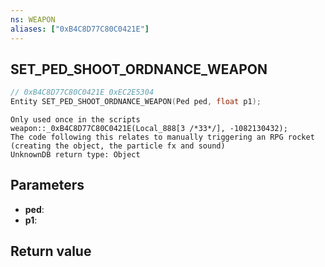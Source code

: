 ```yaml
---
ns: WEAPON
aliases: ["0xB4C8D77C80C0421E"]
---
```

## SET_PED_SHOOT_ORDNANCE_WEAPON

```c
// 0xB4C8D77C80C0421E 0xEC2E5304
Entity SET_PED_SHOOT_ORDNANCE_WEAPON(Ped ped, float p1);
```

```
Only used once in the scripts  
weapon::_0xB4C8D77C80C0421E(Local_888[3 /*33*/], -1082130432);  
The code following this relates to manually triggering an RPG rocket (creating the object, the particle fx and sound)  
UnknownDB return type: Object
```

## Parameters
* **ped**:
* **p1**:

## Return value
